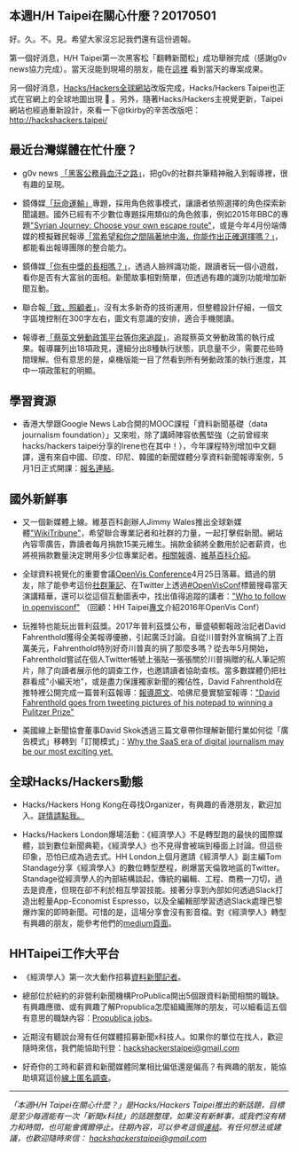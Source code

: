 ## 本週H/H Taipei在關心什麼？20170501

好。久。不。見。希望大家沒忘記我們還有這份週報。

第一個好消息，H/H Taipei第一次黑客松「翻轉新聞松」成功舉辦完成（感謝g0v news協力完成）。當天沒能到現場的朋友，能在[這裡](http://beta.hackfoldr.org/news-hackathon) 看到當天的專案成果。

另一個好消息，[Hacks/Hackers全球網站](https://hackshackers.com/)改版完成，Hacks/Hackers Taipei也正式在官網上的全球地圖出現 🙌 。另外，隨著Hacks/Hackers主視覺更新，Taipei網站也經過重新設計，來看一下@tkirby的辛苦改版吧：http://hackshackers.taipei/ 

## 最近台灣媒體在忙什麼？

- g0v news [「黑客公務員血汗之路」](https://gov-hackers.g0v.news/)，把g0v的社群共筆精神融入到報導裡，很有趣的呈現。

- 鏡傳媒[「玩命運輸」](https://www.mirrormedia.mg/projects/transport-industry/index.html)專題，採用角色敘事模式，讓讀者依照選擇的角色探索新聞議題。國外已經有不少數位專題採用類似的角色敘事，例如2015年BBC的專題["Syrian Journey: Choose your own escape route"](http://www.bbc.com/news/world-middle-east-32057601)，或是今年4月份端傳媒的模擬難民報導[「當希望和你之間隔著地中海，你能作出正確選擇嗎？」](https://theinitium.com/project/20170411-refugees-sea-route/)，都能看出報導團隊的整合能力。

- 鏡傳媒[「你有中獎的長相嗎？」](https://www.mirrormedia.mg/projects/lottery/)，透過人臉辨識功能，跟讀者玩一個小遊戲，看你是否有大富翁的面相。新聞故事相對簡單，但透過有趣的識別功能增加新聞互動。

- 聯合報[「致，照顧者」](https://udn.com/upf/newmedia/2017_data/caregiver/index.html)，沒有太多新奇的技術運用，但整體設計仔細，一個文字區塊控制在300字左右，圖文有意識的安排，適合手機閱讀。

- 報導者[「蔡英文勞動政策平台等你來追蹤」](https://www.twreporter.org/a/tsai-tracker)，追蹤蔡英文勞動政策的執行成果。報導羅列出18項政見，還細分出8種執行狀態，訊息量不少，需要花些時間理解。但有意思的是，桌機版能一目了然看到所有勞動政策的執行進度，其中一項政策紅的明顯。


## 學習資源

- 香港大學跟Google News Lab合開的MOOC課程「資料新聞基礎（data journalism foundation）」又來啦，除了講師陣容依舊堅強（之前曾經來 hacks/hackers taipei分享的Irene也在其中！），今年課程特別增加中文翻譯，還有來自中國、印度、印尼、韓國的新聞媒體分享資料新聞報導案例，5月1日正式開課：[報名連結](https://mooc.jmsc.hku.hk)。
 
## 國外新鮮事

- 又一個新媒體上線。維基百科創辦人Jimmy Wales推出全球新媒體["WikiTribune"](https://www.wikitribune.com)，希望聯合專業記者和社群的力量，一起打擊假新聞。網站內容零廣告，靠讀者每月捐款15美元維生。捐款金額將全數用於記者薪資，也將視捐款數量決定聘用多少位專業記者。[相關報導](https://www.ft.com/content/2590013e-2908-11e7-9ec8-168383da43b7)、[維基百科介紹](https://en.wikipedia.org/wiki/Wikitribune)。
 
- 全球資料視覺化的重要會議[OpenVis Conference](https://openvisconf.com)4月25日落幕。錯過的朋友，除了能參考這份[社群筆記](https://docs.google.com/document/d/14mO4HtAw8ewJwwYkS8gkBLDa5csatLtFai1KKXIU0c0/edit#)、在Twitter上透過[#OpenVisConf](https://twitter.com/hashtag/openvisconf)標籤搜尋當天演講精華，還可以從這個互動圖表中，找出值得追蹤的講者：["Who to follow in openvisconf"](http://johnguerra.co/viz/influentials/openvisconf)
（回顧：HH Taipei[專文](https://github.com/hackshackerstaipei/newsletter/blob/master/20170118.md)介紹2016年OpenVis Conf）

- 玩推特也能玩出普利茲獎。2017年普利茲獎公布，華盛頓郵報政治記者David Fahrenthold獲得全美報導優勝，引起廣泛討論。自從川普對外宣稱捐了上百萬美元，Fahrenthold特別好奇川普真的捐了那麼多嗎？從去年5月開始，Fahrenthold嘗試在個人Twitter帳號上張貼一張張關於川普捐贈的私人筆記照片，除了向讀者展示他的調查工作，也邀請讀者協助查核。當多數媒體仍把社群看成"小編天地"，或是盡力保護獨家新聞的獨佔性，David Fahrenthold在推特裡公開完成一篇普利茲報導：[報導原文](https://www.washingtonpost.com/graphics/politics/2016-election/trump-charity-donations/)、哈佛尼曼實驗室報導：["David Fahrenthold goes from tweeting pictures of his notepad to winning a Pulitzer Prize"](http://www.niemanlab.org/2017/04/david-fahrenthold-goes-from-tweeting-pictures-of-his-notepad-to-winning-a-pulitzer-prize/)

- 美國線上新聞協會董事David Skok透過三篇文章帶你理解新聞行業如何從「廣告模式」移轉到「訂閱模式」：[Why the SaaS era of digital journalism may be our most exciting yet.](https://medium.com/startup-grind/why-the-saas-era-of-journalism-will-be-our-most-exciting-226f4e872b46) 

## 全球Hacks/Hackers動態
- Hacks/Hackers Hong Kong在尋找Organizer，有興趣的香港朋友，歡迎加入。[詳情請點我。](https://hackshackers.com/blog/2017/04/looking-for-new-organizers/)

- Hacks/Hackers London爆場活動：《經濟學人》不是轉型跑的最快的國際媒體，談到數位新聞典範，《經濟學人》也不見得會被端到檯面上討論。但這些印象，恐怕已成為過去式。HH London上個月邀請《經濟學人》副主編Tom Standage分享《經濟學人》的數位轉型歷程，刷爆當天倫敦地區的Twitter。Standage從經濟學人的內部結構談起，傳統的編輯、工程、商務一刀切，過去是資產，但現在卻不利於相互學習技能。接著分享到內部如何透過Slack打造出輕量App-Economist Espresso，以及全編輯部學習透過Slack處理巴黎爆炸案的即時新聞。可惜的是，這場分享會沒有影音檔。對《經濟學人》轉型有興趣的朋友，能參考他們的[medium頁面](https://medium.economist.com/)。


## HHTaipei工作大平台 
- 《經濟學人》第一次大動作招募[資料新聞記者](http://www.economist.com/news/21720026-join-our-data-journalism-department-job-listing-interactive-data-journalist)。

- 總部位於紐約的非營利新聞機構ProPublica開出5個跟資料新聞相關的職缺。有興趣應徵、或有興趣了解Propublica怎麼組織團隊的朋友，可以細看這五個有意思的職缺內容：[Propublica jobs](https://twitter.com/sisiwei/status/856530800589893637)。

- 近期沒有聽說台灣有任何媒體招募新聞x科技人。如果你的單位在找人，歡迎隨時來信，我們能協助刊登：<hackshackerstaipei@gmail.com>

- 好奇你的工時和薪資和新聞媒體同業相比偏低還是偏高？有興趣的朋友，能協助填寫這份[線上匿名調查](https://docs.google.com/forms/d/e/1FAIpQLSda2GNvUmf_WnWaMab-duqmoXKsvYCyExkjLzuogyeDrSmrcw/viewform?c=0&w=1)。

---

*「本週H/H Taipei在關心什麼？」是Hacks/Hackers Taipei推出的新話題，目標是至少每週能有一次「新聞x科技」的話題整理，如果沒有新鮮事，或我們沒有精力和時間，也可能會偶爾停止。往期內容，可以參考這個[連結](https://github.com/hackshackerstaipei/newsletter)。有任何想法或建議，也歡迎隨時來信： <hackshackerstaipei@gmail.com>*

